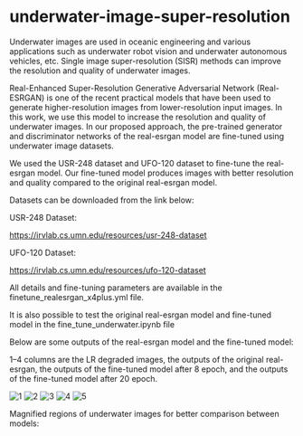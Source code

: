 # underwater-image-super-resolution

Underwater images are used in oceanic engineering and various applications such as underwater robot vision and underwater autonomous vehicles, etc. Single image super-resolution (SISR) methods can improve the resolution and quality of underwater images. 

Real-Enhanced Super-Resolution Generative Adversarial Network (Real-ESRGAN) is one of the recent practical models that have been used to generate higher-resolution images from lower-resolution input images. 
In this work, we use this model to increase the resolution and quality of underwater images. In our proposed approach, the pre-trained generator and discriminator networks of the real-esrgan model are fine-tuned using underwater image datasets.

We used the USR-248 dataset and UFO-120 dataset to fine-tune the real-esrgan model.
Our fine-tuned model produces images with better resolution and quality compared to the original real-esrgan model.

Datasets can be downloaded from the link below: 

USR-248 Dataset:

https://irvlab.cs.umn.edu/resources/usr-248-dataset

UFO-120 Dataset:

https://irvlab.cs.umn.edu/resources/ufo-120-dataset

All details and fine-tuning parameters are available in the finetune_realesrgan_x4plus.yml file.

It is also possible to test the original real-esrgan model and fine-tuned model in the fine_tune_underwater.ipynb file

Below are some outputs of the real-esrgan model and the fine-tuned model:

1–4 columns are the LR degraded images, the outputs of the original real-esrgan, the outputs of the fine-tuned model after 8 epoch, and the outputs of the fine-tuned model after 20 epoch.

![1](https://user-images.githubusercontent.com/47056654/197418252-b98f0fd3-0d5d-4513-811c-dd98237ae396.jpeg)
![2](https://user-images.githubusercontent.com/47056654/197418296-0fcbb5ce-adf2-4d32-b01c-28088b539da3.jpeg)
![3](https://user-images.githubusercontent.com/47056654/197418550-ab2ccd0a-fb62-4304-a706-e9cb530294fb.jpeg)
![4](https://user-images.githubusercontent.com/47056654/197418571-56779d22-253f-429b-98e4-665c85fcaa1e.jpeg)
![5](https://user-images.githubusercontent.com/47056654/197418695-030469b3-0836-47c3-bd38-25aa2796951b.jpeg)

Magnified regions of underwater images for better comparison between models:





